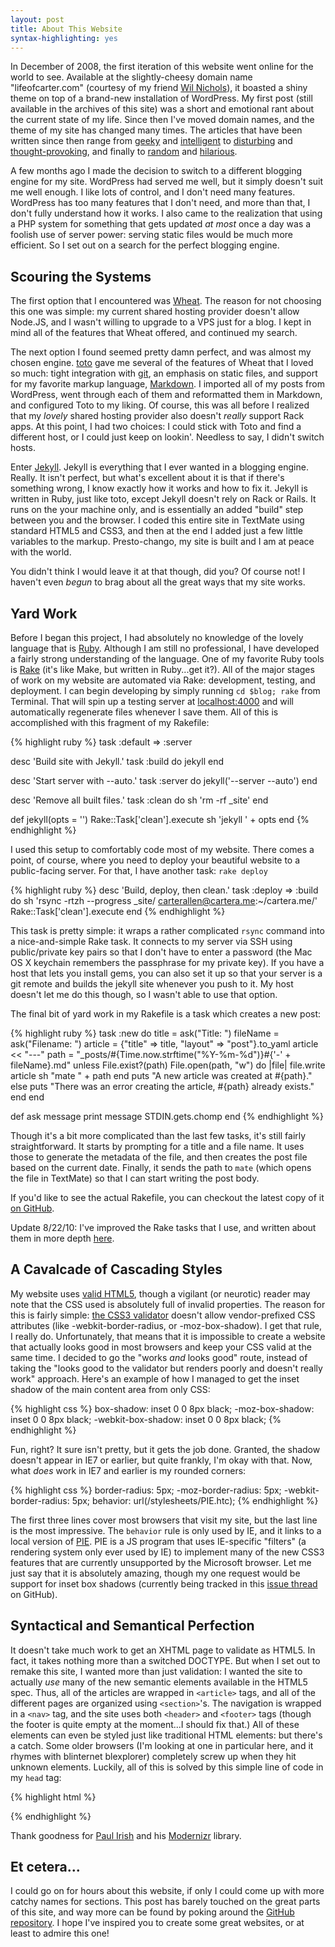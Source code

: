 ```yaml
--- 
layout: post
title: About This Website
syntax-highlighting: yes
---
```

In December of 2008, the first iteration of this website went online for the world to see. Available at the slightly-cheesy domain name "lifeofcarter.com" (courtesy of my friend [Wil Nichols](http://wilnichols.com/)), it boasted a shiny theme on top of a brand-new installation of WordPress. My first post (still available in the archives of this site) was a short and emotional rant about the current state of my life. Since then I've moved domain names, and the theme of my site has changed many times. The articles that have been written since then range from [geeky](/2009/02/25/safari-4/) and [intelligent](/2009/04/15/understanding-object-oriented-programming-and-the-mvc-system/) to [disturbing](/2009/03/05/transcription/) and [thought-provoking](/2009/01/09/clogged-senses/), and finally to [random](/2009/06/13/seven-ways-to-tell-if-your-band-is-too-old/) and [hilarious](2009/02/20/holidays/).  

A few months ago I made the decision to switch to a different blogging engine for my site. WordPress had served me well, but it simply doesn't suit me well enough. I like lots of control, and I don't need many features. WordPress has too many features that I don't need, and more than that, I don't fully understand how it works. I also came to the realization that using a PHP system for something that gets updated *at most* once a day was a foolish use of server power:  serving static files would be much more efficient. So I set out on a search for the perfect blogging engine.  

## Scouring the Systems ##

The first option that I encountered was [Wheat](http://github.com/creationix/wheat). The reason for not choosing this one was simple: my current shared hosting provider doesn't allow Node.JS, and I wasn't willing to upgrade to a VPS just for a blog. I kept in mind all of the features that Wheat offered, and continued my search.  

The next option I found seemed pretty damn perfect, and was almost my chosen engine. [toto](http://cloudhead.io/toto) gave me several of the features of Wheat that I loved so much:  tight integration with [git](http://git-scm.org/), an emphasis on static files, and support for my favorite markup language, [Markdown](http://daringfireball.net/projects/markdown/). I imported all of my posts from WordPress, went through each of them and reformatted them in Markdown, and configured Toto to my liking. Of course, this was all before I realized that my *lovely* shared hosting provider also doesn't *really* support Rack apps. At this point, I had two choices:  I could stick with Toto and find a different host, or I could just keep on lookin'. Needless to say, I didn't switch hosts.  

Enter [Jekyll](http://jekyllrb.com/). Jekyll is everything that I ever wanted in a blogging engine. Really. It isn't perfect, but what's excellent about it is that if there's something wrong, I know exactly how it works and how to fix it. Jekyll is written in Ruby, just like toto, except Jekyll doesn't rely on Rack or Rails. It runs on the your machine only, and is essentially an added "build" step between you and the browser. I coded this entire site in TextMate using standard HTML5 and CSS3, and then at the end I added just a few little variables to the markup. Presto-chango, my site is built and I am at peace with the world.  

You didn't think I would leave it at that though, did you? Of course not! I haven't even *begun* to brag about all the great ways that my site works.  

## Yard Work ##

Before I began this project, I had absolutely no knowledge of the lovely language that is [Ruby](http://www.ruby-lang.org/). Although I am still no professional, I have developed a fairly strong understanding of the language. One of my favorite Ruby tools is [Rake](http://rake.rubyforge.org/) (it's like Make, but written in Ruby...get it?). All of the major stages of work on my website are  automated via Rake:  development, testing, and deployment. I can begin developing by simply running `cd $blog; rake` from Terminal. That will spin up a testing server at <localhost:4000> and will automatically regenerate files whenever I save them. All of this is accomplished with this fragment of my Rakefile:  

{% highlight ruby %}
task :default => :server

desc 'Build site with Jekyll.'
task :build do
	jekyll
end

desc 'Start server with --auto.'
task :server do
	jekyll('--server --auto')
end

desc 'Remove all built files.'
task :clean do
  sh 'rm -rf _site'
end

def jekyll(opts = '')
  Rake::Task['clean'].execute
  sh 'jekyll ' + opts
end
{% endhighlight %}

I used this setup to comfortably code most of my website. There comes a point, of course, where you need to deploy your beautiful website to a public-facing server. For that, I have another task: `rake deploy`  

{% highlight ruby %}
desc 'Build, deploy, then clean.'
task :deploy => :build do
  sh 'rsync -rtzh --progress _site/ carterallen@cartera.me:~/cartera.me/'
  Rake::Task['clean'].execute
end
{% endhighlight %}

This task is pretty simple:  it wraps a rather complicated `rsync` command into a nice-and-simple Rake task. It connects to my server via SSH using public/private key pairs so that I don't have to enter a password (the Mac OS X keychain remembers the passphrase for my private key). If you have a host that lets you install gems, you can also set it up so that your server is a git remote and builds the jekyll site whenever you push to it. My host doesn't let me do this though, so I wasn't able to use that option.  

The final bit of yard work in my Rakefile is a task which creates a new post:  

{% highlight ruby %}
task :new do
	title = ask("Title: ")
	fileName = ask("Filename: ")
	article = {"title" => title, "layout" => "post"}.to_yaml
	article << "---"
	path = "_posts/#{Time.now.strftime("%Y-%m-%d")}#{'-' + fileName}.md"
	unless File.exist?(path)
		File.open(path, "w") do |file| 
			file.write article
			sh "mate " + path
		end
    	puts "A new article was created at #{path}."
	else
    	puts "There was an error creating the article, #{path} already exists."
	end
end

def ask message
  print message
  STDIN.gets.chomp
end
{% endhighlight %}

Though it's a bit more complicated than the last few tasks, it's still fairly straightforward. It starts by prompting for a title and a file name. It uses those to generate the metadata of the file, and then creates the post file based on the current date. Finally, it sends the path to `mate` (which opens the file in TextMate) so that I can start writing the post body.  

If you'd like to see the actual Rakefile, you can checkout the latest copy of it [on GitHub](http://github.com/CarterA/cartera.me/blob/master/Rakefile.rb).  

Update 8/22/10:  I've improved the Rake tasks that I use, and written about them in more depth [here](/2010/08/22/streamlined-yard-work/).

## A Cavalcade of Cascading Styles ##

My website uses [valid HTML5](http://validator.w3.org/check?uri=http%3A%2F%2Fcartera.me%2F), though a vigilant (or neurotic) reader may note that the CSS used is absolutely full of invalid properties. The reason for this is fairly simple:  [the CSS3 validator](http://jigsaw.w3.org/css-validator/) doesn't allow vendor-prefixed CSS attributes (like -webkit-border-radius, or -moz-box-shadow). I get that rule, I really do. Unfortunately, that means that it is impossible to create a website that actually looks good in most browsers and keep your CSS valid at the same time. I decided to go the "works *and* looks good" route, instead of taking the "looks good to the validator but renders poorly and doesn't really work" approach. Here's an example of how I managed to get the inset shadow of the main content area from only CSS:  

{% highlight css %}
box-shadow: inset 0 0 8px black;
-moz-box-shadow: inset 0 0 8px black;
-webkit-box-shadow: inset 0 0 8px black;
{% endhighlight %}

Fun, right? It sure isn't pretty, but it gets the job done. Granted, the shadow doesn't appear in IE7 or earlier, but quite frankly, I'm okay with that. Now, what *does* work in IE7 and earlier is my rounded corners:  

{% highlight css %}
border-radius: 5px;
-moz-border-radius: 5px;
-webkit-border-radius: 5px;
behavior: url(/stylesheets/PIE.htc);
{% endhighlight %}

The first three lines cover most browsers that visit my site, but the last line is the most impressive. The `behavior` rule is only used by IE, and it links to a local version of [PIE](http://css3pie.com/). PIE is a JS program that uses IE-specific "filters" (a rendering system only ever used by IE) to implement many of the new CSS3 features that are currently unsupported by the Microsoft browser. Let me just say that it is absolutely amazing, though my one request would be support for inset box shadows (currently being tracked in this [issue thread](http://github.com/lojjic/PIE/issues#issue/3) on GitHub).  

## Syntactical and Semantical Perfection ##

It doesn't take much work to get an XHTML page to validate as HTML5. In fact, it takes nothing more than a switched DOCTYPE. But when I set out to remake this site, I wanted more than just validation:  I wanted the site to actually *use* many of the new semantic elements available in the HTML5 spec. Thus, all of the articles are wrapped in `<article>` tags, and all of the different pages are organized using `<section>`'s. The navigation is wrapped in a `<nav>` tag, and the site uses both `<header>` and `<footer>` tags (though the footer is quite empty at the moment...I should fix that.) All of these elements can even be styled just like traditional HTML elements:  but there's a catch. Some older browsers (I'm looking at one in particular here, and it rhymes with blinternet blexplorer) completely screw up when they hit unknown elements. Luckily, all of this is solved by this simple line of code in my `head` tag:
	
{% highlight html %}
<script src="/scripts/modernizr-1.5.min.js"></script>
{% endhighlight %}

Thank goodness for [Paul Irish](http://paulirish.com/) and his [Modernizr](http://www.modernizr.com/) library.  

## Et cetera... ##

I could go on for hours about this website, if only I could come up with more catchy names for sections. This post has barely touched on the great parts of this site, and way more can be found by poking around the [GitHub repository](http://github.com/CarterA/cartera.me). I hope I've inspired you to create some great websites, or at least to admire this one!